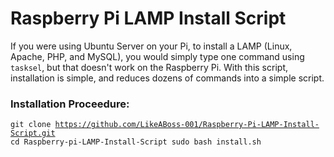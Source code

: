 <h1>Raspberry Pi LAMP Install Script</h1>
<p>If you were using Ubuntu Server on your Pi, to install a LAMP (Linux, Apache, PHP, and MySQL), you would simply type one command using <code>tasksel</code>, but that doesn't work on the Raspberry Pi.  With this script, installation is simple, and reduces dozens of commands into a simple script.</p>

<h3>Installation Proceedure:</h3>

<code>git clone https://github.com/LikeABoss-001/Raspberry-Pi-LAMP-Install-Script.git
cd Raspberry-pi-LAMP-Install-Script
sudo bash install.sh</code>

